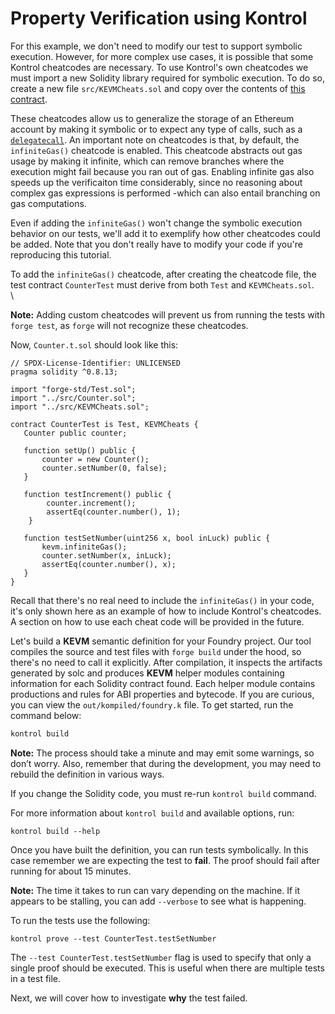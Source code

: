 # Property Verification using Kontrol

For this example, we don't need to modify our test to support symbolic execution. However, for more complex use cases, it is possible that some Kontrol cheatcodes are necessary. To use Kontrol's own cheatcodes we must import a new Solidity library required for symbolic execution. To do so, create a new file `src/KEVMCheats.sol` and copy over the contents of [this contract](https://github.com/runtimeverification/kontrol/blob/master/src/tests/integration/test-data/foundry/src/KEVMCheats.sol).

These cheatcodes allow us to generalize the storage of an Ethereum account by making it symbolic or to expect any type of calls, such as a [`delegatecall`](https://www.evm.codes/#f4). An important note on cheatcodes is that, by default, the `infiniteGas()` cheatcode is enabled. This cheatcode abstracts out gas usage by making it infinite, which can remove branches where the execution might fail because you ran out of gas. Enabling infinite gas also speeds up the verificaiton time considerably, since no reasoning about complex gas expressions is performed -which can also entail branching on gas computations.

Even if adding the `infiniteGas()` won't change the symbolic execution behavior on our tests, we'll add it to exemplify how other cheatcodes could be added. Note that you don't really have to modify your code if you're reproducing this tutorial.

To add the `infiniteGas()` cheatcode, after creating the cheatcode file, the test contract `CounterTest` must derive from both `Test` and `KEVMCheats.sol`.\
\

**Note:** Adding custom cheatcodes will prevent us from running the tests with `forge test`, as `forge` will not recognize these cheatcodes.

Now, `Counter.t.sol` should look like this:

```solidity
// SPDX-License-Identifier: UNLICENSED
pragma solidity ^0.8.13;

import "forge-std/Test.sol";
import "../src/Counter.sol";
import "../src/KEVMCheats.sol";

contract CounterTest is Test, KEVMCheats {
   Counter public counter;

   function setUp() public {
       counter = new Counter();
       counter.setNumber(0, false);
   }

   function testIncrement() public {
        counter.increment();
        assertEq(counter.number(), 1);
    }

   function testSetNumber(uint256 x, bool inLuck) public {
       kevm.infiniteGas();
       counter.setNumber(x, inLuck);
       assertEq(counter.number(), x);
   }
}
```

Recall that there's no real need to include the `infiniteGas()` in your code, it's only shown here as an example of how to include Kontrol's cheatcodes. A section on how to use each cheat code will be provided in the future.

Let's build a **KEVM** semantic definition for your Foundry project. Our tool compiles the source and test files with `forge build` under the hood, so there's no need to call it explicitly. After compilation, it inspects the artifacts generated by solc and produces **KEVM** helper modules containing information for each Solidity contract found. Each helper module contains productions and rules for ABI properties and bytecode. If you are curious, you can view the `out/kompiled/foundry.k` file. To get started, run the command below:

```sh
kontrol build
```

**Note:** The process should take a minute and may emit some warnings, so don’t worry. Also, remember that during the development, you may need to rebuild the definition in various ways.

If you change the Solidity code, you must re-run `kontrol build` command.

For more information about `kontrol build` and available options, run:

```
kontrol build --help
```

Once you have built the definition, you can run tests symbolically. In this case remember we are expecting the test to **fail**. The proof should fail after running for about 15 minutes.

**Note:** The time it takes to run can vary depending on the machine. If it appears to be stalling, you can add `--verbose` to see what is happening.

To run the tests use the following:

```
kontrol prove --test CounterTest.testSetNumber
```

The `--test CounterTest.testSetNumber` flag is used to specify that only a single proof should be executed. This is useful when there are multiple tests in a test file.

Next, we will cover how to investigate **why** the test failed.
